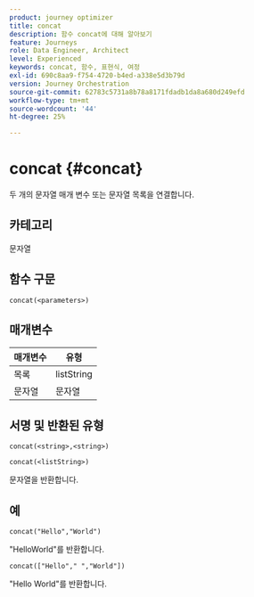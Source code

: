 ```yaml
---
product: journey optimizer
title: concat
description: 함수 concat에 대해 알아보기
feature: Journeys
role: Data Engineer, Architect
level: Experienced
keywords: concat, 함수, 표현식, 여정
exl-id: 690c8aa9-f754-4720-b4ed-a338e5d3b79d
version: Journey Orchestration
source-git-commit: 62783c5731a8b78a8171fdadb1da8a680d249efd
workflow-type: tm+mt
source-wordcount: '44'
ht-degree: 25%

---
```


# concat {#concat}

두 개의 문자열 매개 변수 또는 문자열 목록을 연결합니다.

## 카테고리

문자열

## 함수 구문

`concat(<parameters>)`

## 매개변수

| 매개변수 | 유형 |
|-----------|------------------|
| 목록 | listString |
| 문자열 | 문자열 |

## 서명 및 반환된 유형

`concat(<string>,<string>)`

`concat(<listString>)`

문자열을 반환합니다.

## 예

`concat("Hello","World")`

&quot;HelloWorld&quot;를 반환합니다.

`concat(["Hello"," ","World"])`

&quot;Hello World&quot;를 반환합니다.
